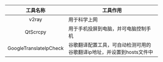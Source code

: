 |        工具名称        | 工具作用                                                              |
|:----------------------:| --------------------------------------------------------------------- |
|         v2ray          | 用于科学上网                                                          |
|        QtScrcpy        | 用于手机投屏到电脑，并可电脑控制手机                                  |
| GoogleTranslateIpCheck | 谷歌翻译配置工具，可自动检测可用的谷歌翻译ip地址，并设置到hosts文件中 |
